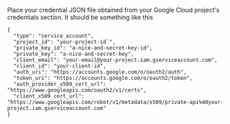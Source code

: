 Place your credential JSON file obtained from your Google Cloud project's credentials section. It should be something like this
```
{
  "type": "service_account",
  "project_id": "your-project-id`",
  "private_key_id": "a-nice-and-secret-key-id",
  "private_key": "a-nice-and-secret-key",
  "client_email": "your-email@your-project.iam.gserviceaccount.com",
  "client_id": "your-client-id",
  "auth_uri": "https://accounts.google.com/o/oauth2/auth",
  "token_uri": "https://accounts.google.com/o/oauth2/token",
  "auth_provider_x509_cert_url": "https://www.googleapis.com/oauth2/v1/certs",
  "client_x509_cert_url": "https://www.googleapis.com/robot/v1/metadata/x509/private-api%40your-project.iam.gserviceaccount.com"
}

```
